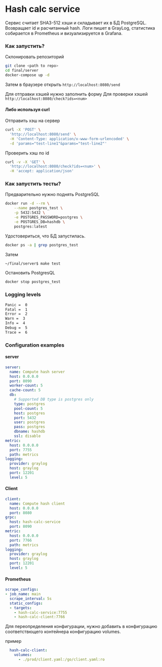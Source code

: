 
# Hash calc service

Сервис считает SHA3-512 хэши и складывает их в БД PostgreSQL. Возвращает id и расчитанный hash. 
Логи пишет в GrayLog, статистика собирается в Prometheus и визуализируется в Grafana.

### Как запустить?

Склонировать репозиторий
```sh
git clone <path to repo>
cd final/server
docker-compose up -d
```

Затем в браузере открыть 
`http://localhost:8080/send`

Для отправки хэшей нужно заполнить форму
Для проверки хэшей
`http://localhost:8080/check?ids=<num>`


#### Либо используя curl

Отправить хэш на сервер
```sh
curl -X 'POST' \
  'http://localhost:8080/send' \
  -H 'Content-Type: application/x-www-form-urlencoded' \
  -d 'params="test-line1"&params="test-line2"'
```
Проверить хэш по id
```sh
curl -v -X 'GET' \
  'http://localhost:8080/check?ids=<num>' \
  -H 'accept: application/json'
```

### Как запустить тесты?
Предварительно нужно поднять PostgreSQL

```sh
docker run -d --rm \
    --name postgres_test \
    -p 5432:5432 \
    -e POSTGRES_PASSWORD=postgres \
    -e POSTGRES_DB=hashdb \
    postgres:latest
```

Удостовериться, что БД запустилась.
```sh
docker ps -a | grep postgres_test
```
Затем
```sh
~/final/server$ make test

```

Остановить PostgresQL
```sh
docker stop postgres_test
```

### Logging levels

```sh
Panic =  0
Fatal =  1
Error =  2
Warn =  3
Info =  4
Debug =  5
Trace =  6
```
### Configuration examples  

#### server

```yaml
server:
  name: Compute hash server
  host: 0.0.0.0
  port: 8090
  worker-count: 5
  cache-count: 5
  db:
    # Supported DB type is postgres only
    type: postgres
    pool-count: 5
    host: postgres
    port: 5432
    user: postgres
    pass: postgres
    dbname: hashdb
    ssl: disable
metric:
  host: 0.0.0.0
  port: 7755
  path: metrics
logging:
  provider: graylog
  host: graylog
  port: 12201
  level: 5
```
#### Client
```yaml
client:
  name: Compute hash client
  host: 0.0.0.0
  port: 8080
grpc:
  host: hash-calc-service
  port: 8090
metric:
  host: 0.0.0.0
  port: 7766
  path: metrics
logging:
  provider: graylog
  host: graylog
  port: 12201
  level: 5
```

#### Prometheus
```yaml
scrape_configs:
- job_name: main
  scrape_interval: 5s
  static_configs:
  - targets:
    - hash-calc-service:7755
    - hash-calc-client:7766
```

Для переопределения конфигурации, нужно добавить в конфигурацию соответствющего контейнера 
конфигурацию volumes.

пример
```yaml
  hash-calc-client:
    volumes:
      - ./prod/client.yaml:/go/client.yaml:ro  
```
